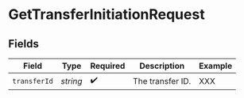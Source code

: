 # GetTransferInitiationRequest


## Fields

| Field              | Type               | Required           | Description        | Example            |
| ------------------ | ------------------ | ------------------ | ------------------ | ------------------ |
| `transferId`       | *string*           | :heavy_check_mark: | The transfer ID.   | XXX                |